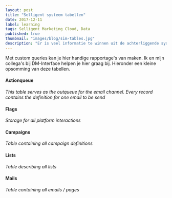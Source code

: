 ```yaml
---
layout: post
title: "Selligent systeem tabellen"
date: 2017-12-11
label: learning
tags: Selligent Marketing Cloud, Data
published: true
thumbnail: "images/blog/sim-tables.jpg"
description: "Er is veel informatie te winnen uit de achterliggende systeemtabellen van Selligent Marketing Cloud."
---
```


Met custom queries kan je hier handige rapportage's van maken. Ik en mijn collega's bij DM-Interface helpen je hier graag bij. Hieronder een kleine opsomming van deze tabellen.

#### Actionqueue
*This table serves as the outqueue for the email channel. Every record contains the definition for one email to be send*

#### Flags
*Storage for all platform interactions*

#### Campaigns
*Table containing all campaign definitions*

#### Lists
*Table describing all lists*

#### Mails
*Table containing all emails / pages*